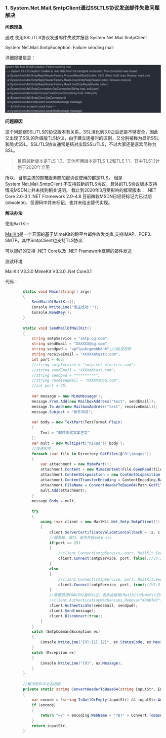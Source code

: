 ### 1. System.Net.Mail.SmtpClient通过SSLTLS协议发送邮件失败问题解决

**问题现象**

通过
使⽤SSL/TLS协议发送邮件失败并报错
System.Net.Mail.SmtpClient

System.Net.Mail.SmtpException: Failure sending mail

详细报错信息：

![image-20220621091810327](images/image-20220621091810327.png)

**问题原因**

这个问题跟SSL/TLS的协议版本有关系，SSL演化到3.0之后还是不够安全，因此⼜出现了SSL的升级版TLS协议，由于建⽴连接时的区别，⼜分别被称为显⽰SSL和隐式SSL。SSL/TLS协议通常是结对出现SSL/TLS，不过⼤家还是喜欢简称为SSL。

> ⽬前最新版本是TLS 1.3，其他可⽤版本是TLS 1.2和TLS 1.1，其中TLS1.1计划于2020年弃⽤

所以，⽬前主流的邮箱服务商加密协议使⽤的都是TLS。
但是System.Net.Mail.SmtpClient 不⽀持较新的TLS协议，具体的TLS协议版本⽀持情况MSDN上并未找到相关说明。
截⽌到2020年3⽉受影响的框架版本：
.NET Core 2.0-3.1
.NET Framework 2.0-4.8
⽬前微软MSDN已经将标记为已过期(obsolete)，但源码中并未标记，也并未给出替代实现。

**解决办法**

使用`MailKit`

[MailKit](https://github.com/jstedfast/MailKit)是一个开源的基于MimeKit的跨平台邮件收发类库,支持IMAP、POP3、SMTP。其中SmtpClient也支持TLS协议.

可以很好的支持 .NET Core以及 .NET Framework框架的邮件发送

测试环境

MailKit V3.3.0
MimeKit V3.3.0
.Net Core3.1

代码：

```C#
        static void Main(string[] args)
        {
            SendMailOfMailKit();
            Console.WriteLine("发送成功！");
            Console.ReadKey();
        }

        static void SendMailOfMailKit()
        {
            string smtpService = "smtp.qq.com";
            string sendEmail = "XXXXXX@qq.com";
            string sendpwd = "vpflpukcgmbbbdhh";//QQ授权码
            string receiveEmail = "XXXXX@testc.com";
            int port = 465;
            //string smtpService = "smtp.cet-electric.com";
            //string sendEmail = "XXXXX@test.com";
            //string sendpwd = "*********";
            //string receiveEmail = "XXXXXX@qq.com";
            //int port = 25;

            var message = new MimeMessage();
            message.From.Add(new MailboxAddress("test", sendEmail));
            message.To.Add(new MailboxAddress("test", receiveEmail));
            message.Subject = "邮件测试";

            var body = new TextPart(TextFormat.Plain)
            {
                Text = "邮件测试⽂本正⽂"
            };
            var mult = new Multipart("mixed"){ body };
            //发送附件
            foreach (var file in Directory.GetFiles(@"D:\images"))
            {
                var attachment = new MimePart();
                attachment.Content = new MimeContent(File.OpenRead(file));
                attachment.ContentDisposition = new ContentDisposition(ContentDisposition.Attachment);
                attachment.ContentTransferEncoding = ContentEncoding.Base64;
                attachment.FileName = ConvertHeaderToBase64(Path.GetFileName(file), Encoding.UTF8);//解决附件中文名问题
                mult.Add(attachment);
            }
            message.Body = mult;

            try
            {
                using (var client = new MailKit.Net.Smtp.SmtpClient())
                {
                    client.ServerCertificateValidationCallback = (s, c, h, e) => true;
                    //服务器，端⼝，是否开启smtp ssl
                    if(port == 25)
                    {
                        //client.Connect(smtpService, port, MailKit.Security.SecureSocketOptions.None);//V1.22.0.0
                        client.Connect(smtpService, port, false);//V3.3.0
                    }
                    else
                    {
                        //client.Connect(smtpService, port, MailKit.Security.SecureSocketOptions.Auto);//V1.22.0.0
                        client.Connect(smtpService, port, true);//V3.3.0
                    }
                    //需要禁用XOAUTH2身份认证，否则会报错(Mailkit/MimeKit旧版需要禁用，新版本则不需要)
                    //client.AuthenticationMechanisms.Remove("XOAUTH2");//V1.22.0.0
                    client.Authenticate(sendEmail, sendpwd);
                    client.Send(message);
                    client.Disconnect(true);
                }
            }
            catch (SmtpCommandException ex)
            {
                Console.WriteLine("{0}:{1},{2}", ex.StatusCode, ex.Message, ex.StackTrace);
            }
            catch (Exception ex)
            {
                Console.WriteLine("{0}", ex.Message);
            }
        }

		//解决附件中文名问题
        private static string ConvertHeaderToBase64(string inputStr, Encoding encoding)
        {
            var encode = !string.IsNullOrEmpty(inputStr) && inputStr.Any(c => c > 127);
            if (encode)
            {
                return "=?" + encoding.WebName + "?B?" + Convert.ToBase64String(encoding.GetBytes(inputStr)) + "?=";
            }
            return inputStr;
        }
```



